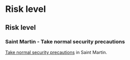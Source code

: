 # Risk level

## Risk level

### Saint Martin - Take normal security precautions

[Take normal security precautions](#levels "Risk Levels") in Saint Martin.
